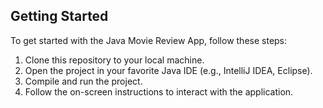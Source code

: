 ## Getting Started

To get started with the Java Movie Review App, follow these steps:

1. Clone this repository to your local machine.
2. Open the project in your favorite Java IDE (e.g., IntelliJ IDEA, Eclipse).
3. Compile and run the project.
4. Follow the on-screen instructions to interact with the application.